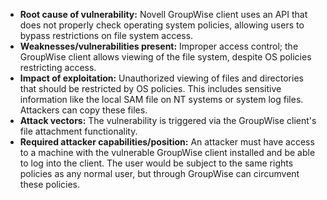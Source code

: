 - **Root cause of vulnerability:** Novell GroupWise client uses an API that does not properly check operating system policies, allowing users to bypass restrictions on file system access.
- **Weaknesses/vulnerabilities present:** Improper access control; the GroupWise client allows viewing of the file system, despite OS policies restricting access.
- **Impact of exploitation:** Unauthorized viewing of files and directories that should be restricted by OS policies. This includes sensitive information like the local SAM file on NT systems or system log files. Attackers can copy these files.
- **Attack vectors:** The vulnerability is triggered via the GroupWise client's file attachment functionality.
- **Required attacker capabilities/position:** An attacker must have access to a machine with the vulnerable GroupWise client installed and be able to log into the client. The user would be subject to the same rights policies as any normal user, but through GroupWise can circumvent these policies.